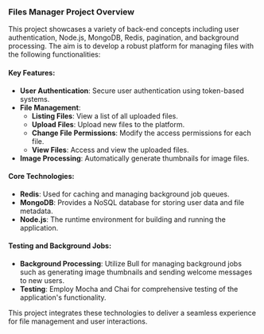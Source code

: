 ### Files Manager Project Overview

This project showcases a variety of back-end concepts including user authentication, Node.js, MongoDB, Redis, pagination, and background processing. The aim is to develop a robust platform for managing files with the following functionalities:

#### Key Features:
- **User Authentication**: Secure user authentication using token-based systems.
- **File Management**: 
  - **Listing Files**: View a list of all uploaded files.
  - **Upload Files**: Upload new files to the platform.
  - **Change File Permissions**: Modify the access permissions for each file.
  - **View Files**: Access and view the uploaded files.
- **Image Processing**: Automatically generate thumbnails for image files.

#### Core Technologies:
- **Redis**: Used for caching and managing background job queues.
- **MongoDB**: Provides a NoSQL database for storing user data and file metadata.
- **Node.js**: The runtime environment for building and running the application.

#### Testing and Background Jobs:
- **Background Processing**: Utilize Bull for managing background jobs such as generating image thumbnails and sending welcome messages to new users.
- **Testing**: Employ Mocha and Chai for comprehensive testing of the application's functionality.

This project integrates these technologies to deliver a seamless experience for file management and user interactions.
